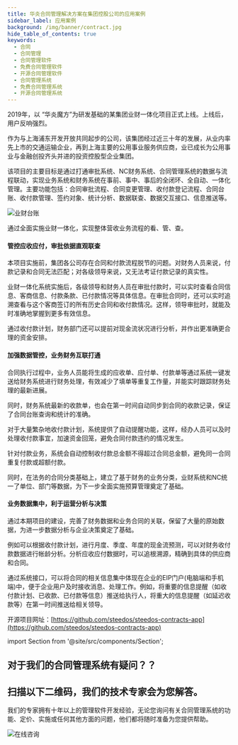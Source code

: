 ```yaml
---
title: 华炎合同管理解决方案在集团控股公司的应用案例
sidebar_label: 应用案例
background: /img/banner/contract.jpg
hide_table_of_contents: true
keywords:
  - 合同
  - 合同管理
  - 合同管理软件
  - 免费合同管理软件
  - 开源合同管理软件
  - 合同管理系统
  - 免费合同管理系统
  - 开源合同管理系统
---
```


2019年，以 “华炎魔方”为研发基础的某集团业财一体化项目正式上线。上线后，用户反响强烈。

作为与上海浦东开发开放共同起步的公司，该集团经过近三十年的发展，从业内率先上市的交通运输企业，再到上海主要的公用事业服务供应商，业已成长为公用事业与金融创投齐头并进的投资控股型企业集团。

该项目的主要目标是通过打通审批系统、NC财务系统、合同管理系统的数据与流程联动，实现业务系统和财务系统在事前、事中、事后的全闭环、全自动、一体化管理。主要功能包括：合同审批流程、合同变更管理、收付款登记流程、合同台账、收付款管理、签约对象、统计分析、数据联查、数据交互接口、信息推送等。

![业财台账](/assets/contract/contract2.png)

通过全面实施业财一体化，实现整体营收业务流程的看、管、查。

#### 管控应收应付，审批依据直观联查

本项目实施前，集团各公司存在合同和付款流程脱节的问题。对财务人员来说，付款记录和合同无法匹配；对各级领导来说，又无法考证付款记录的真实性。

业财一体化系统实施后，各级领导和财务人员在审批付款时，可以实时查看合同信息、客商信息、付款条款、已付款情况等具体信息。在审批合同时，还可以实时追溯查看与这个客商签订的所有历史合同和收付款情况。这样，领导审批时，就能及时准确地掌握到更多有效信息。

通过收付款计划，财务部门还可以提前对现金流状况进行分析，并作出更准确更合理的资金安排。

#### 加强数据管控，业务财务互联打通

合同执行过程中，业务人员能将生成的应收单、应付单、付款单等通过系统一键发送给财务系统进行财务处理，有效减少了填单等重复工作量，并能实时跟踪财务处理的最新进展。

同时，财务系统最新的收款单，也会在第一时间自动同步到合同的收款记录，保证了合同台账查询和统计的准确。

对于大量繁杂地收付款计划，系统提供了自动提醒功能，这样，经办人员可以及时处理收付款事宜，加速资金回笼，避免合同付款违约的情况发生。

针对付款业务，系统会自动控制收付款总金额不得超过合同总金额，避免同一合同重复付款或超额付款。

同时，在法务的合同分类基础上，建立了基于财务的业务分类，业财系统和NC统一了单位、部门等数据，为下一步全面实施预算管理奠定了基础。

#### 业务数据集中，利于运营分析与决策

通过本期项目的建设，完善了财务数据和业务合同的关联，保留了大量的原始数据，为进一步数据分析与企业决策奠定了基础。

例如可以根据收付款计划，进行月度、季度、年度的现金流预测，可以对财务收付款数据进行帐龄分析。分析应收应付数据时，可以追根溯源，精确到具体的供应商和合同。

通过系统接口，可以将合同的相关信息集中体现在企业的EIP门户(电脑端和手机端)中，便于企业用户及时接收消息、处理工作。例如，将重要的信息提醒（如收付款计划、已收款、已付款等信息）推送给执行人，将重大的信息提醒（如延迟收款等）在第一时间推送给相关领导。

开源项目网址：[https://github.com/steedos/steedos-contracts-app](https://github.com/steedos/steedos-contracts-app)

import Section from '@site/src/components/Section';

<Section background="#215ca0" padding="50">
<div style={{color:"#FFFFFF"}}>

# 对于我们的合同管理系统有疑问？？
# 扫描以下二维码，我们的技术专家会为您解答。

我们的专家拥有十年以上的管理软件开发经验，无论您询问有关合同管理系统的功能、定价、实施或任何其他方面的问题，他们都将随时准备为您提供帮助。

![在线咨询](/assets/contact_by_weixin.png)

</div>

</Section>
